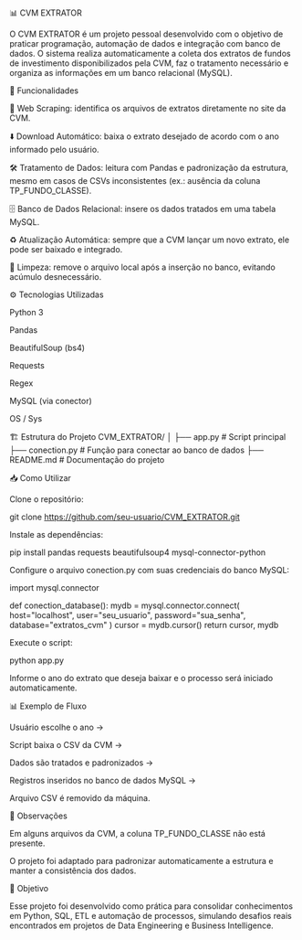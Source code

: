 📊 CVM EXTRATOR

O CVM EXTRATOR é um projeto pessoal desenvolvido com o objetivo de praticar programação, automação de dados e integração com banco de dados.
O sistema realiza automaticamente a coleta dos extratos de fundos de investimento disponibilizados pela CVM, faz o tratamento necessário e organiza as informações em um banco relacional (MySQL).

🚀 Funcionalidades

🔎 Web Scraping: identifica os arquivos de extratos diretamente no site da CVM.

⬇️ Download Automático: baixa o extrato desejado de acordo com o ano informado pelo usuário.

🛠 Tratamento de Dados: leitura com Pandas e padronização da estrutura, mesmo em casos de CSVs inconsistentes (ex.: ausência da coluna TP_FUNDO_CLASSE).

🗄 Banco de Dados Relacional: insere os dados tratados em uma tabela MySQL.

♻️ Atualização Automática: sempre que a CVM lançar um novo extrato, ele pode ser baixado e integrado.

🧹 Limpeza: remove o arquivo local após a inserção no banco, evitando acúmulo desnecessário.

⚙️ Tecnologias Utilizadas

Python 3

Pandas

BeautifulSoup (bs4)

Requests

Regex

MySQL (via conector)

OS / Sys

🏗 Estrutura do Projeto
CVM_EXTRATOR/
│
├── app.py                 # Script principal
├── conection.py           # Função para conectar ao banco de dados
├── README.md              # Documentação do projeto

📥 Como Utilizar

Clone o repositório:

git clone https://github.com/seu-usuario/CVM_EXTRATOR.git


Instale as dependências:

pip install pandas requests beautifulsoup4 mysql-connector-python


Configure o arquivo conection.py com suas credenciais do banco MySQL:

import mysql.connector

def conection_database():
    mydb = mysql.connector.connect(
        host="localhost",
        user="seu_usuario",
        password="sua_senha",
        database="extratos_cvm"
    )
    cursor = mydb.cursor()
    return cursor, mydb


Execute o script:

python app.py


Informe o ano do extrato que deseja baixar e o processo será iniciado automaticamente.

📊 Exemplo de Fluxo

Usuário escolhe o ano →

Script baixa o CSV da CVM →

Dados são tratados e padronizados →

Registros inseridos no banco de dados MySQL →

Arquivo CSV é removido da máquina.

📌 Observações

Em alguns arquivos da CVM, a coluna TP_FUNDO_CLASSE não está presente.

O projeto foi adaptado para padronizar automaticamente a estrutura e manter a consistência dos dados.

🎯 Objetivo

Esse projeto foi desenvolvido como prática para consolidar conhecimentos em Python, SQL, ETL e automação de processos, simulando desafios reais encontrados em projetos de Data Engineering e Business Intelligence.
